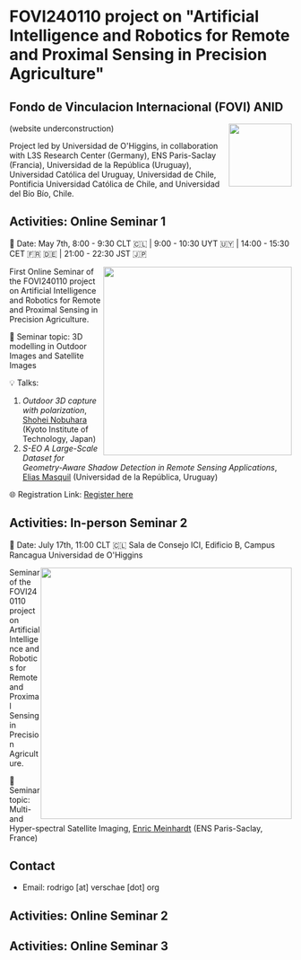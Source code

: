 # FOVI240110 project on "Artificial Intelligence and Robotics for Remote and Proximal Sensing in Precision Agriculture"
## Fondo de Vinculacion Internacional (FOVI) ANID

<div style='float: right'>
<a href="https://rodrigo.verschae.org/fovi2025/"><img style="width: 8em;" src="http://rodrigo.verschae.org/fovi2025/robot_cherry.jpg"></a>
</div>

(website underconstruction)

Project led by Universidad de O'Higgins, in collaboration with L3S Research Center (Germany), ENS Paris-Saclay (Francia), Universidad de la República (Uruguay), Universidad Católica del Uruguay​, Universidad de Chile, Pontificia Universidad Católica de Chile, and Universidad del Bío Bío, Chile.

## Activities: Online Seminar 1

📅 Date: May 7th, 8:00 - 9:30 CLT 🇨🇱 | 9:00 - 10:30 UYT 🇺🇾 | 14:00 - 15:30 CET 🇫🇷 🇩🇪 | 21:00 - 22:30 JST 🇯🇵 

<div style='float: right'>
<img style="width: 24em;" src="http://rodrigo.verschae.org/fovi2025/28-04-25-SEMINAR TOPIC STORY.png">
</div>

First Online Seminar of the FOVI240110 project on Artificial Intelligence and Robotics for Remote and Proximal Sensing in Precision Agriculture.

📌 Seminar topic: 3D modelling in Outdoor Images and Satellite Images

💡 Talks:
1. *Outdoor 3D capture with polarization*, [Shohei Nobuhara](https://scholar.google.co.jp/citations?user=keXiLQ0AAAAJ) (Kyoto Institute of Technology, Japan)
2. *S-EO A Large-Scale Dataset for Geometry-Aware Shadow Detection in Remote Sensing Applications*, [Elias Masquil](https://scholar.google.com/citations?user=eJU1kjEAAAAJ&hl=en) (Universidad de la República, Uruguay)

🌐 Registration Link:
[Register here](https://forms.gle/vEAQLMSjvoPDPXP47)

## Activities: In-person Seminar 2

📅 Date: July 17th, 11:00 CLT 🇨🇱 
Sala de Consejo ICI, Edificio B, Campus Rancagua Universidad de O'Higgins

<div style='float: right'>
<img style="width: 32em;" src="http://rodrigo.verschae.org/fovi2025/Charla Imágenes Satelitales - pantalla.png">
</div>



Seminar of the FOVI240110 project on Artificial Intelligence and Robotics for Remote and Proximal Sensing in Precision Agriculture.

📌 Seminar topic: Multi- and Hyper-spectral Satellite Imaging,  [Enric Meinhardt](https://centreborelli.ens-paris-saclay.fr/fr/annuaire-des-personnes/enric-meinhardt-llopis) (ENS Paris-Saclay, France)

## Contact 
+ Email: rodrigo [at] verschae [dot] org  

## Activities: Online Seminar 2
## Activities: Online Seminar 3


